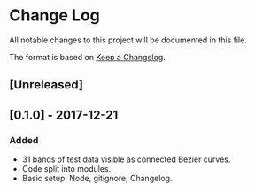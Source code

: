
# Change Log
All notable changes to this project will be documented in this file.

The format is based on [Keep a Changelog](http://keepachangelog.com/).

## [Unreleased]

## [0.1.0] - 2017-12-21
### Added
- 31 bands of test data visible as connected Bezier curves.
- Code split into modules.
- Basic setup: Node, gitignore, Changelog.

